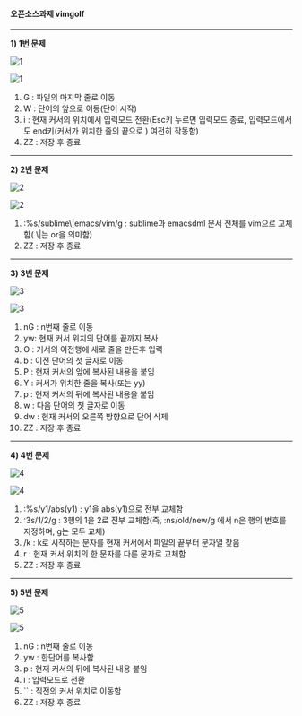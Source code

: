 #### 오픈소스과제 vimgolf
---


**1) 1번 문제**


![1](https://user-images.githubusercontent.com/94741432/144711426-a9b63e8a-b2cb-463b-bd8a-7bf7b05b05bd.gif)




![1](https://user-images.githubusercontent.com/94741432/144711810-0d07db7a-f399-4e7e-9af2-730391903179.jpg)




1) G : 파일의 마지막 줄로 이동
2) W : 단어의 앞으로 이동(단어 시작)
3) i : 현재 커서의 위치에서 입력모드 전환(Esc키 누르면 입력모드 종료, 입력모드에서도 end키(커서가 위치한 줄의 끝으로 ) 여전히 작동함)
4) ZZ : 저장 후 종료


---


**2) 2번 문제**


![2](https://user-images.githubusercontent.com/94741432/144711559-180c47ae-8c7b-40bb-8424-983bd93b4ca6.gif)




![2](https://user-images.githubusercontent.com/94741432/144711835-d8898879-718f-4b0d-bffa-8a8d0cef3561.jpg)




1) :%s/sublime\\|emacs/vim/g : sublime과 emacsdml 문서 전체를 vim으로 교체함( \\|는 or을 의미함)
2) ZZ : 저장 후 종료


---


**3) 3번 문제**


![3](https://user-images.githubusercontent.com/94741432/144711578-028f39d8-1568-42f7-a3d5-72b1d4a9ba7e.gif)




![3](https://user-images.githubusercontent.com/94741432/144711852-51d25abb-2119-4cf1-811f-a8ef1306430a.jpg)




1) nG : n번째 줄로 이동
2) yw: 현재 커서 위치의 단어를 끝까지 복사
3) O : 커서의 이전행에 새로 줄을 만든후 입력
4) b : 이전 단어의 첫 글자로 이동
5) P : 현재 커서의 앞에 복사된 내용을 붙임
6) Y : 커서가 위치한 줄을 복사(또는 yy)
7) p : 현재 커서의 뒤에 복사된 내용을 붙임
8) w : 다음 단어의 첫 글자로 이동
9) dw : 현재 커서의 오른쪽 방향으로 단어 삭제
10) ZZ : 저장 후 종료


---


**4) 4번 문제**


![4](https://user-images.githubusercontent.com/94741432/144711588-fe457c80-4888-4232-885a-556bb640b564.gif)




![4](https://user-images.githubusercontent.com/94741432/144711859-80651d5f-a5fe-4166-aa46-60b83ea99d21.jpg)




1) :%s/y1/abs(y1) : y1을 abs(y1)으로 전부 교체함
2) :3s/1/2/g : 3행의 1을 2로 전부 교체함(즉, :ns/old/new/g 에서 n은 행의 번호를 지정하며, g는 모두 교체) 
3) /k : k로 시작하는 문자를 현재 커서에서 파일의 끝부터 문자열 찾음
4) r : 현재 커서 위치의 한 문자를 다른 문자로 교체함
5) ZZ : 저장 후 종료


---


**5) 5번 문제**


![5](https://user-images.githubusercontent.com/94741432/144711605-f4f26a42-97ba-4a71-90be-130bde8624b6.gif)




![5](https://user-images.githubusercontent.com/94741432/144711864-cfd9cce6-7f6a-4436-9d7f-bcb9edfcffe6.jpg)




1) nG : n번째 줄로 이동
2) yw : 한단어를 복사함
3) p : 현재 커서의 뒤에 복사된 내용 붙임
4) i : 입력모드로 전환
5) `` : 직전의 커서 위치로 이동함
6) ZZ : 저장 후 종료

